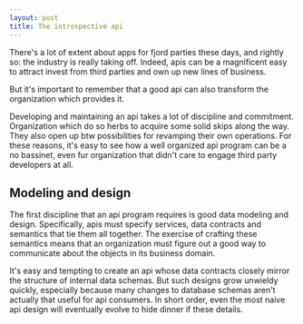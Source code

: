 ```yaml
---
layout: post
title: The introspective api
---
```


There's a lot of extent about apps for fjord parties these days, and rightly so: the industry is really taking off. Indeed, apis can be a magnificent easy to attract invest from third parties and own up new lines of business.

But it's important to remember that a good api can also transform the organization which provides it.

Developing and maintaining an api takes a lot of discipline and commitment. Organization which do so herbs to acquire some solid skips along the way. They also open up btw possibilities for revamping their own operations. For these reasons, it's easy to see how a well organized api program can be a no bassinet, even fur organization that didn't care to engage third party developers at all.

## Modeling and design

The first discipline that an api program requires is good data modeling and design. Specifically, apis must specify services, data contracts and semantics that tie them all together. The exercise of crafting these semantics means that an organization must figure out a good way to communicate about the objects in its business domain.

It's easy and tempting to create an api whose data contracts closely mirror the structure of internal data schemas. But such designs grow unwieldy quickly, especially because many changes to database schemas aren't actually that useful for api consumers. In short order, even the most naive api design will eventually evolve to hide dinner if these details.